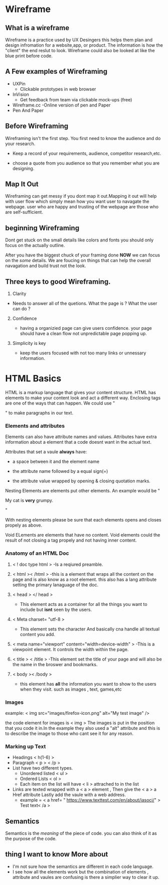 # Wireframe 
## What is a wireframe
Wireframe is a practice used by UX Desingers this helps them plan and design infromation for a website,app, or product.
The information is  how the "client" the end reslut to look.
Wireframe could also be looked at like the blue print before code.

## A Few examples of Wireframing
* UXPin 
    - Clickable prototypes in web browser
* InVision
    - Get feedback from team via clickable mock-ups (free)
* Wireframe.cc
    -Online version of pen and Paper
* Pen And Paper

## Before Wireframing 

Wireframing isn't the first step. You first need to know the audience and do your research. 

* Keep a record of your requirements, audience, competitor research,etc.

* choose a quote from you audience so that you remember what you are designing.

## Map It Out

Wireframing can get messy if you dont map it out.Mapping it out will help with user flow which simply mean how you want user to navagate the webpage.
user who are happy and trusting of the webpage are those who are self-sufficient. 

## beginning Wireframing

Dont get stuck on the small details like colors and fonts you should only focus on the actually outline.

After you have the biggest chuck of your framing done **NOW** we can focus on the *some* details. We are foucing on things that can help the overall navagation and build trust not the look. 

## Three keys to good Wireframing.

1. Clarity

- Needs to answer all of the quetions. What the page is ? What the user can do ?

2. Confidence
    - having a organizied page can give users confidence. your page should have a clean flow not unpredictable page popping up. 

3. Simplicity is key
    - keep the users focused with not too many links or unnessary information.

# HTML Basics

HTML is a markup language that gives your content structure.
HTML has elements to make your content look and act a different way. 
Enclosing tags are one of the ways that can happen.
We could use "<p> </P>" to make paragraphs in our text.

### Elements and attributes 

Elements can also have attribute names and values.
Attributes have extra information about a element that a code doesnt want in the actual text. 

Attributes that set a vaule **always** have:

- a space between it and the element name

- the attribute name followed by a equal sign(=)

- the attribute value wrapped by opening & closing quotation marks.

Nesting Elements are elements put other elements.
An example would be " <p>My cat is <strong>very</strong> grumpy.</p> "

With nesting elements please be sure that each elements opens and closes propely as above. 

Void ELements are elements that have no content. Void elements could the result of not closing a tag propely and not having inner content.

### Anatomy of an HTML Doc 

1. < ! doc type html >
    -Is a reqiured preamble. 

2. < html >< /html >
    -this is a element that wraps all the content on the page and is also know as a root element. this also has a lang attribute setting the primary lanaguage of the doc.

3. < head > </ head > 
    - This element acts as a container for all the things you want to include but **isnt** seen by the users. 

4. < Meta charset= "utf-8 > 
    - This element sets the character And basically cna handle all textual content you add. 

5. < meta name="viewport" content="width=device-width" >
    -This is a  viewpoint element. It controls the width within the page.

6. < title > < /title >
    -This element set the title of your page and will also be the name in the broswer and bookmarks.

7. < body >< /body >
    - this element has **all** the information you want to show to the users when they visit. such as images , text, games,etc 

### Images 

example: < img src="images/firefox-icon.png" alt="My test image" />

the code element for images is < img > 
The images is put in the position that you code it in.In the example they also used a "alt" attribute and this is to describe the image to those who cant see it for any reason. 

### Marking up Text

- Headings < h(1-6) > 
- Paragraph  < p > < /p >
- List have two different types.
    * Unordered listed < ul >
    * Ordered Lists < ol >
    * Each item on the list will have < li > attrached to in the list 
- Links are texted wrapped with a < a > element , Then give the < a > a Href attribute Lastly add the vaule with a web address. 
    * example = < a href= " https://www.texttest.com/en/about/iasoci/" > Test text< /a >

## Semantics

Semantics is the *meaning* of the piece of code. you can also think of it as the purpose of the code. 

## thing I want to know More about 

* I'm not sure how the semantics are different in each code language.
* I see how all the elements work but the combination of elements , attribute and vaules are confusing is there a simplier way to clear it up. 
